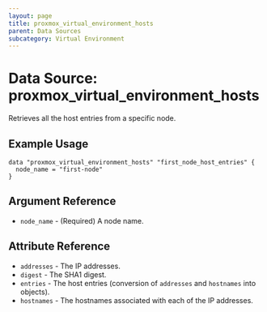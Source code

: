 ```yaml
---
layout: page
title: proxmox_virtual_environment_hosts
parent: Data Sources
subcategory: Virtual Environment
---
```


# Data Source: proxmox_virtual_environment_hosts

Retrieves all the host entries from a specific node.

## Example Usage

```hcl
data "proxmox_virtual_environment_hosts" "first_node_host_entries" {
  node_name = "first-node"
}
```

## Argument Reference

- `node_name` - (Required) A node name.

## Attribute Reference

- `addresses` - The IP addresses.
- `digest` - The SHA1 digest.
- `entries` - The host entries (conversion of `addresses` and `hostnames` into
  objects).
- `hostnames` - The hostnames associated with each of the IP addresses.
